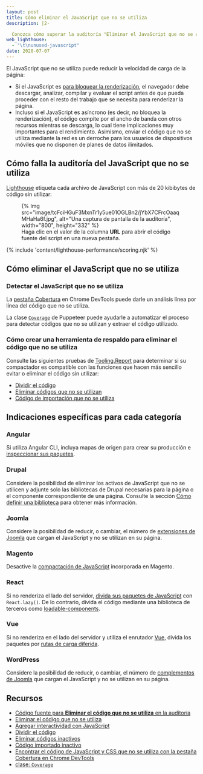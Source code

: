 ```yaml
---
layout: post
title: Cómo eliminar el JavaScript que no se utiliza
description: |2-

  Conozca cómo superar la auditoría "Eliminar el JavaScript que no se utiliza" de Lighthouse.
web_lighthouse:
  - "\t\nunused-javascript"
date: 2020-07-07
---
```


El JavaScript que no se utiliza puede reducir la velocidad de carga de la página:

- Si el JavaScript es [para bloquear la renderización](/critical-rendering-path-adding-interactivity-with-javascript/), el navegador debe descargar, analizar, compilar y evaluar el script antes de que pueda proceder con el resto del trabajo que se necesita para renderizar la página.
- Incluso si el JavaScript es asíncrono (es decir, no bloquea la renderización), el código compite por el ancho de banda con otros recursos mientras se descarga, lo cual tiene implicaciones muy importantes para el rendimiento. Asimismo, enviar el código que no se utiliza mediante la red es un derroche para los usuarios de dispositivos móviles que no disponen de planes de datos ilimitados.

## Cómo falla la auditoría del JavaScript que no se utiliza

[Lighthouse](https://developer.chrome.com/docs/lighthouse/overview/) etiqueta cada archivo de JavaScript con más de 20 kibibytes de código sin utilizar:

<figure>{% Img src="image/tcFciHGuF3MxnTr1y5ue01OGLBn2/jYbX7CFrcOaaqMHaHa6f.jpg", alt="Una captura de pantalla de la auditoría", width="800", height="332" %} <figcaption> Haga clic en el valor de la columna <b>URL</b> para abrir el código fuente del script en una nueva pestaña. </figcaption></figure>

{% include 'content/lighthouse-performance/scoring.njk' %}

## Cómo eliminar el JavaScript que no se utiliza

### Detectar el JavaScript que no se utiliza

La [pestaña Cobertura](https://developer.chrome.com/docs/devtools/coverage/) en Chrome DevTools puede darle un análisis línea por línea del código que no se utiliza.

La clase [`Coverage`](https://pptr.dev/#?product=Puppeteer&version=v4.0.0&show=api-class-coverage) de Puppeteer puede ayudarle a automatizar el proceso para detectar códigos que no se utilizan y extraer el código utilizado.

### Cómo crear una herramienta de respaldo para eliminar el código que no se utiliza

Consulte las siguientes pruebas de [Tooling.Report](https://tooling.report) para determinar si su compactador es compatible con las funciones que hacen más sencillo evitar o eliminar el código sin utilizar:

- [Dividir el código](https://bundlers.tooling.report/code-splitting/)
- [Eliminar códigos que no se utilizan](https://bundlers.tooling.report/transformations/dead-code/)
- [Código de importación que no se utiliza](https://bundlers.tooling.report/transformations/dead-code-dynamic/)

## Indicaciones específicas para cada categoría

### Angular

Si utiliza Angular CLI, incluya mapas de origen para crear su producción e [inspeccionar sus paquetes](https://angular.io/guide/deployment#inspect-the-bundles).

### Drupal

Considere la posibilidad de eliminar los activos de JavaScript que no se utilicen y adjunte solo las bibliotecas de Drupal necesarias para la página o el componente correspondiente de una página. Consulte la sección [Cómo definir una biblioteca](https://www.drupal.org/docs/8/creating-custom-modules/adding-stylesheets-css-and-javascript-js-to-a-drupal-8-module#library) para obtener más información.

### Joomla

Considere la posibilidad de reducir, o cambiar, el número de [extensiones de Joomla](https://extensions.joomla.org/) que cargan el JavaScript y no se utilizan en su página.

### Magento

Desactive la [compactación de JavaScript](https://devdocs.magento.com/guides/v2.3/frontend-dev-guide/themes/js-bundling.html) incorporada en Magento.

### React

Si no renderiza el lado del servidor, [divida sus paquetes de JavaScript](/code-splitting-suspense/) con `React.lazy()`. De lo contrario, divida el código mediante una biblioteca de terceros como [loadable-components](https://www.smooth-code.com/open-source/loadable-components/docs/getting-started/).

### Vue

Si no renderiza en el lado del servidor y utiliza el enrutador [Vue](https://next.router.vuejs.org), divida los paquetes por [rutas de carga diferida](https://next.router.vuejs.org/guide/advanced/lazy-loading.html).

### WordPress

Considere la posibilidad de reducir, o cambiar, el número de [complementos de Joomla](https://wordpress.org/plugins/) que cargan el JavaScript y no se utilizan en su página.

## Recursos

- [Código fuente para **Eliminar el código que no se utiliza** en la auditoría](https://github.com/GoogleChrome/lighthouse/blob/master/lighthouse-core/audits/byte-efficiency/unused-javascript.js)
- [Eliminar el código que no se utiliza](/remove-unused-code/)
- [Agregar interactividad con JavaScript](/critical-rendering-path-adding-interactivity-with-javascript/)
- [Dividir el código](https://bundlers.tooling.report/code-splitting/)
- [Eliminar códigos inactivos](https://bundlers.tooling.report/transformations/dead-code/)
- [Código importado inactivo](https://bundlers.tooling.report/transformations/dead-code-dynamic/)
- [Encontrar el código de JavaScript y CSS que no se utiliza con la pestaña Cobertura en Chrome DevTools](https://developer.chrome.com/docs/devtools/coverage/)
- [clase: `Coverage`](https://pptr.dev/#?product=Puppeteer&version=v4.0.0&show=api-class-coverage)
